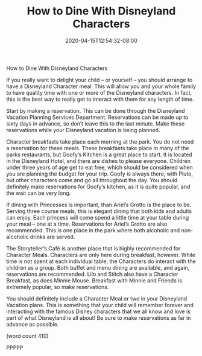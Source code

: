 ﻿---
title: "How to Dine With Disneyland Characters"
date: 2020-04-15T12:54:32-08:00
description: "Disneyland Tips for Web Success"
featured_image: "/images/Disneyland.jpg"
tags: ["Disneyland"]
---

How to Dine With Disneyland Characters

If you really want to delight your child – or yourself – 
you should arrange to have a Disneyland Character 
meal. This will allow you and your whole family to 
have quality time with one or more of the 
Disneyland characters. In fact, this is the best 
way to really get to interact with them for any 
length of time.

Start by making a reservation. This can be done 
through the Disneyland Vacation Planning Services 
Department. Reservations can be made up to sixty 
days in advance, so don’t leave this to the last 
minute. Make these reservations while your 
Disneyland vacation is being planned. 

Character breakfasts take place each morning at the 
park. You do not need a reservation for these meals. 
These breakfasts take place in many of the parks 
restaurants, but Goofy’s Kitchen is a great place to 
start. It is located in the Disneyland Hotel, and there 
are dishes to please everyone. Children under three 
years of age get to eat free, which should be 
considered when you are planning the budget for 
your trip. Goofy is always there, with Pluto, but 
other characters come and go all throughout the 
day. You should definitely make reservations for 
Goofy’s kitchen, as it is quite popular, and the wait 
can be very long.

If dining with Princesses is important, than Ariel’s 
Grotto is the place to be. Serving three course meals, 
this is elegant dining that both kids and adults can 
enjoy. Each princess will come spend a little time at 
your table during your meal – one at a time. 
Reservations for Ariel’s Grotto are also recommended. 
This is one place in the park where both alcoholic and 
non-alcoholic drinks are served.

The Storyteller’s Café is another place that is highly 
recommended for Character Meals. Characters are 
only here during breakfast, however. While time is 
not spent at each individual table, the Characters do 
interact with the children as a group. Both buffet and 
menu dining are available, and again, reservations 
are recommended. Lilo and Stitch also have a 
Character Breakfast, as does Minnie Mouse. 
Breakfast with Minnie and Friends is extremely 
popular, so make reservations.

You should definitely include a Character Meal or 
two in your Disneyland Vacation plans. This is 
something that your child will remember forever and 
interacting with the famous Disney characters that 
we all know and love is part of what Disneyland is 
all about! Be sure to make reservations as far in 
advance as possible. 

(word count 410)

PPPPP

